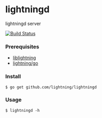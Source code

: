 lightningd
==========

lightningd server

[![Build Status](https://travis-ci.org/lightning/lightningd.svg?branch=master)](https://travis-ci.org/lightning/go)

### Prerequisites

- [liblightning](https://github.com/lightning/liblightning)
- [lightning/go](https://github.com/lightning/go)

### Install

```shell
$ go get github.com/lightning/lightningd
```

### Usage

```shell
$ lightningd -h
```
